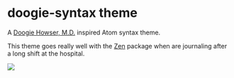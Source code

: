 # doogie-syntax theme

A [Doogie Howser, M.D.](http://en.wikipedia.org/wiki/Doogie_Howser,_M.D.)
inspired Atom syntax theme.

This theme goes really well with the [Zen](https://atom.io/packages/zen) package
when are journaling after a long shift at the hospital.

![](http://www.tengaku.net/ani/tumblr_ltu0utsCBL1qiiuvxo1_400.gif)
